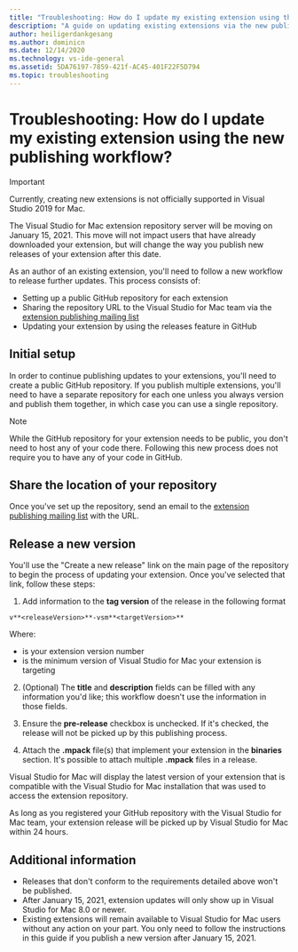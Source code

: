 ```yaml
---
title: "Troubleshooting: How do I update my existing extension using the new publishing workflow?"
description: "A guide on updating existing extensions via the new publishing workflow."
author: heiligerdankgesang
ms.author: dominicn
ms.date: 12/14/2020
ms.technology: vs-ide-general
ms.assetid: 5DA76197-7859-421f-AC45-401F22F5D794
ms.topic: troubleshooting
---
```


# Troubleshooting: How do I update my existing extension using the new publishing workflow?

> [!IMPORTANT]
> Currently, creating new extensions is not officially supported in Visual Studio 2019 for Mac.

The Visual Studio for Mac extension repository server will be moving on January 15, 2021. This move will not impact users that have already downloaded your extension, but will change the way you publish new releases of your extension after this date.

As an author of an existing extension, you'll need to follow a new workflow to release further updates. This process consists of:
- Setting up a public GitHub repository for each extension
- Sharing the repository URL to the Visual Studio for Mac team via the [extension publishing mailing list](mailto:vsmextpub@microsoft.com)
- Updating your extension by using the releases feature in GitHub


## Initial setup 

In order to continue publishing updates to your extensions, you'll need to create a public GitHub repository. If you publish multiple extensions, you'll need to have a separate repository for each one unless you always version and publish them together, in which case you can use a single repository.

> [!NOTE]
> While the GitHub repository for your extension needs to be public, you don't need to host any of your code there. Following this new process does not require you to have any of your code in GitHub.


## Share the location of your repository

Once you've set up the repository, send an email to the [extension publishing mailing list](mailto:vsmextpub@microsoft.com) with the URL.


## Release a new version

You'll use the "Create a new release" link on the main page of the repository to begin the process of updating your extension. Once you've selected that link, follow these steps:

1. Add information to the **tag version** of the release in the following format

```v**<releaseVersion>**-vsm**<targetVersion>**```

Where:
 - **<releaseVersion>** is your extension version number
 - **<targetVersion>** is the minimum version of Visual Studio for Mac your extension is targeting

2. (Optional) The **title** and **description** fields can be filled with any information you'd like; this workflow doesn't use the information in those fields.

3. Ensure the **pre-release** checkbox is unchecked. If it's checked, the release will not be picked up by this publishing process.

4. Attach the **.mpack** file(s) that implement your extension in the **binaries** section. It's possible to attach multiple **.mpack** files in a release.

Visual Studio for Mac will display the latest version of your extension that is compatible with the Visual Studio for Mac installation that was used to access the extension repository.

As long as you registered your GitHub repository with the Visual Studio for Mac team, your extension release will be picked up by Visual Studio for Mac within 24 hours.

## Additional information

- Releases that don't conform to the requirements detailed above won't be published. 
- After January 15, 2021, extension updates will only show up in Visual Studio for Mac 8.0 or newer.
- Existing extensions will remain available to Visual Studio for Mac users without any action on your part. You only need to follow the instructions in this guide if you publish a new version after January 15, 2021.
